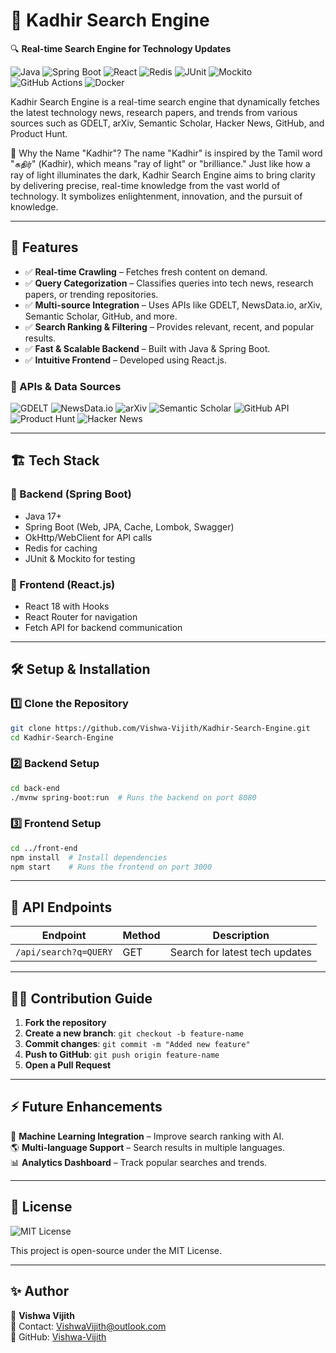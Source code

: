 # 🚀 Kadhir Search Engine

🔍 **Real-time Search Engine for Technology Updates**

![Java](https://img.shields.io/badge/Java-ED8B00?style=flat&logo=java&logoColor=white)
![Spring Boot](https://img.shields.io/badge/Spring_Boot-6DB33F?style=flat&logo=spring-boot&logoColor=white)
![React](https://img.shields.io/badge/React-61DAFB?style=flat&logo=react&logoColor=black)
![Redis](https://img.shields.io/badge/Redis-D32F2F?style=flat&logo=redis&logoColor=white)
![JUnit](https://img.shields.io/badge/JUnit-25A162?style=flat&logo=junit&logoColor=white)
![Mockito](https://img.shields.io/badge/Mockito-5D3F6B?style=flat&logo=mockito&logoColor=white)
![GitHub Actions](https://img.shields.io/badge/GitHub_Actions-2088FF?style=flat&logo=github-actions&logoColor=white)
![Docker](https://img.shields.io/badge/Docker-2496ED?style=flat&logo=docker&logoColor=white)

Kadhir Search Engine is a real-time search engine that dynamically fetches the latest technology news, research papers, and trends from various sources such as GDELT, arXiv, Semantic Scholar, Hacker News, GitHub, and Product Hunt.


🌟 Why the Name "Kadhir"?
The name "Kadhir" is inspired by the Tamil word "கதிர்" (Kadhir), which means "ray of light" or "brilliance." Just like how a ray of light illuminates the dark, Kadhir Search Engine aims to bring clarity by delivering precise, real-time knowledge from the vast world of technology. It symbolizes enlightenment, innovation, and the pursuit of knowledge.

---

## 📌 Features

- ✅ **Real-time Crawling** – Fetches fresh content on demand.
- ✅ **Query Categorization** – Classifies queries into tech news, research papers, or trending repositories.
- ✅ **Multi-source Integration** – Uses APIs like GDELT, NewsData.io, arXiv, Semantic Scholar, GitHub, and more.
- ✅ **Search Ranking & Filtering** – Provides relevant, recent, and popular results.
- ✅ **Fast & Scalable Backend** – Built with Java & Spring Boot.
- ✅ **Intuitive Frontend** – Developed using React.js.

### 🔹 APIs & Data Sources
![GDELT](https://img.shields.io/badge/GDELT-3A8DFF?style=flat&logo=google&logoColor=white)
![NewsData.io](https://img.shields.io/badge/NewsData.io-25A1E2?style=flat&logo=news&logoColor=white)
![arXiv](https://img.shields.io/badge/arXiv-1B1F29?style=flat&logo=arxiv&logoColor=white)
![Semantic Scholar](https://img.shields.io/badge/Semantic_Scholar-1B6B76?style=flat&logo=semantic-scholar&logoColor=white)
![GitHub API](https://img.shields.io/badge/GitHub_API-181717?style=flat&logo=github&logoColor=white)
![Product Hunt](https://img.shields.io/badge/Product_Hunt-DA552F?style=flat&logo=producthunt&logoColor=white)
![Hacker News](https://img.shields.io/badge/Hacker_News-F0DB4F?style=flat&logo=hacker-news&logoColor=black)


---

## 🏗️ Tech Stack

### 🔹 Backend (Spring Boot)
- Java 17+
- Spring Boot (Web, JPA, Cache, Lombok, Swagger)
- OkHttp/WebClient for API calls
- Redis for caching
- JUnit & Mockito for testing

### 🔹 Frontend (React.js)
- React 18 with Hooks
- React Router for navigation
- Fetch API for backend communication

---

## 🛠️ Setup & Installation

### 1️⃣ Clone the Repository
```sh
git clone https://github.com/Vishwa-Vijith/Kadhir-Search-Engine.git
cd Kadhir-Search-Engine
```

### 2️⃣ Backend Setup
```sh
cd back-end
./mvnw spring-boot:run  # Runs the backend on port 8080
```

### 3️⃣ Frontend Setup
```sh
cd ../front-end
npm install  # Install dependencies
npm start    # Runs the frontend on port 3000
```

---

## 📡 API Endpoints
| Endpoint               | Method | Description                        |
|------------------------|--------|------------------------------------|
| `/api/search?q=QUERY`  | GET    | Search for latest tech updates     |

---

## 👨‍💻 Contribution Guide

1. **Fork the repository**
2. **Create a new branch**: `git checkout -b feature-name`
3. **Commit changes**: `git commit -m "Added new feature"`
4. **Push to GitHub**: `git push origin feature-name`
5. **Open a Pull Request**

---

## ⚡ Future Enhancements

🚀 **Machine Learning Integration** – Improve search ranking with AI.  
🌎 **Multi-language Support** – Search results in multiple languages.  
📊 **Analytics Dashboard** – Track popular searches and trends.  

---

## 📜 License

![MIT License](https://img.shields.io/badge/License-MIT-green?style=flat)

This project is open-source under the MIT License.

---

## ✨ Author

👤 **Vishwa Vijith**  
📧 Contact: VishwaVijith@outlook.com  
🔗 GitHub: [Vishwa-Vijith](https://github.com/Vishwa-Vijith)

